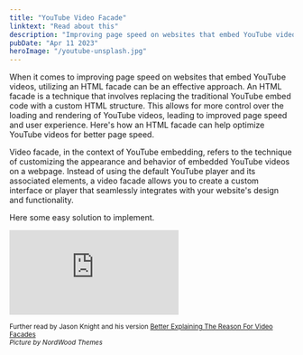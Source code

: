 ```yaml
---
title: "YouTube Video Facade"
linktext: "Read about this"
description: "Improving page speed on websites that embed YouTube videos"
pubDate: "Apr 11 2023"
heroImage: "/youtube-unsplash.jpg"
---
```


When it comes to improving page speed on websites that embed YouTube videos, utilizing an HTML facade can be an effective approach. An HTML facade is a technique that involves replacing the traditional YouTube embed code with a custom HTML structure. This allows for more control over the loading and rendering of YouTube videos, leading to improved page speed and user experience. Here's how an HTML facade can help optimize YouTube videos for better page speed.

Video facade, in the context of YouTube embedding, refers to the technique of customizing the appearance and behavior of embedded YouTube videos on a webpage. Instead of using the default YouTube player and its associated elements, a video facade allows you to create a custom interface or player that seamlessly integrates with your website's design and functionality.

Here some easy solution to implement.

<iframe class="w-full aspect-[4/3] lg:aspect-video" scrolling="no" title="Dialog controlled out animation" src="https://codepen.io/tutsplus/embed/RRVRMo?default-tab=html%2Cresult&editable=true&theme-id=light" frameborder="no" loading="lazy" allowtransparency="true" allowfullscreen="true">
    See the Pen <a href="https://codepen.io/tutsplus/pen/RRVRMo">
  How to “Lazy Load” Embedded YouTube Videos</a> by Envato Tuts+ (<a href="https://codepen.io/tutsplus">@tutsplus</a>)on <a href="https://codepen.io">CodePen</a>.
</iframe>


<small>Further read by Jason Knight and his version [Better Explaining The Reason For Video Facades](https://medium.com/codex/better-explaining-the-reason-for-video-facades-f774d9795c03)</small><br />
<small><i>Picture by NordWood Themes</i></small>